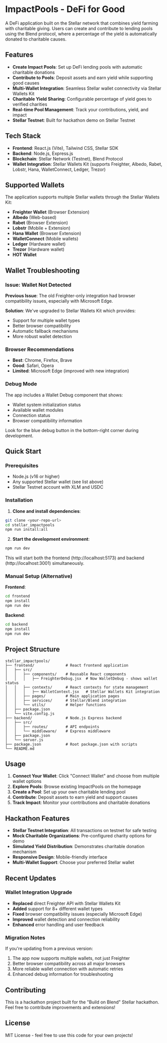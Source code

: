 # ImpactPools - DeFi for Good

A DeFi application built on the Stellar network that combines yield farming with charitable giving. Users can create and contribute to lending pools using the Blend protocol, where a percentage of the yield is automatically donated to charitable causes.

## Features

- **Create Impact Pools**: Set up DeFi lending pools with automatic charitable donations
- **Contribute to Pools**: Deposit assets and earn yield while supporting good causes
- **Multi-Wallet Integration**: Seamless Stellar wallet connectivity via Stellar Wallets Kit
- **Charitable Yield Sharing**: Configurable percentage of yield goes to verified charities
- **Real-time Pool Management**: Track your contributions, yield, and impact
- **Stellar Testnet**: Built for hackathon demo on Stellar Testnet

## Tech Stack

- **Frontend**: React.js (Vite), Tailwind CSS, Stellar SDK
- **Backend**: Node.js, Express.js
- **Blockchain**: Stellar Network (Testnet), Blend Protocol
- **Wallet Integration**: Stellar Wallets Kit (supports Freighter, Albedo, Rabet, Lobstr, Hana, WalletConnect, Ledger, Trezor)

## Supported Wallets

The application supports multiple Stellar wallets through the Stellar Wallets Kit:

- **Freighter Wallet** (Browser Extension)
- **Albedo** (Web-based)
- **Rabet** (Browser Extension)
- **Lobstr** (Mobile + Extension)
- **Hana Wallet** (Browser Extension)
- **WalletConnect** (Mobile wallets)
- **Ledger** (Hardware wallet)
- **Trezor** (Hardware wallet)
- **HOT Wallet**

## Wallet Troubleshooting

### Issue: Wallet Not Detected

**Previous Issue**: The old Freighter-only integration had browser compatibility issues, especially with Microsoft Edge.

**Solution**: We've upgraded to Stellar Wallets Kit which provides:
- Support for multiple wallet types
- Better browser compatibility
- Automatic fallback mechanisms
- More robust wallet detection

### Browser Recommendations

- **Best**: Chrome, Firefox, Brave
- **Good**: Safari, Opera
- **Limited**: Microsoft Edge (improved with new integration)

### Debug Mode

The app includes a Wallet Debug component that shows:
- Wallet system initialization status
- Available wallet modules
- Connection status
- Browser compatibility information

Look for the blue debug button in the bottom-right corner during development.

## Quick Start

### Prerequisites
- Node.js (v16 or higher)
- Any supported Stellar wallet (see list above)
- Stellar Testnet account with XLM and USDC

### Installation

1. **Clone and install dependencies**:
```bash
git clone <your-repo-url>
cd stellar_impactpools
npm run install:all
```

2. **Start the development environment**:
```bash
npm run dev
```

This will start both the frontend (http://localhost:5173) and backend (http://localhost:3001) simultaneously.

### Manual Setup (Alternative)

**Frontend**:
```bash
cd frontend
npm install
npm run dev
```

**Backend**:
```bash
cd backend
npm install
npm run dev
```

## Project Structure

```
stellar_impactpools/
├── frontend/              # React frontend application
│   ├── src/
│   │   ├── components/    # Reusable React components
│   │   │   ├── FreighterDebug.jsx  # Now WalletDebug - shows wallet status
│   │   ├── contexts/      # React contexts for state management
│   │   │   ├── WalletContext.jsx   # Stellar Wallets Kit integration
│   │   ├── pages/         # Main application pages
│   │   ├── services/      # Stellar/Blend integration
│   │   └── utils/         # Helper functions
│   ├── package.json
│   └── vite.config.js
├── backend/               # Node.js Express backend
│   ├── src/
│   │   ├── routes/        # API endpoints
│   │   └── middleware/    # Express middleware
│   ├── package.json
│   └── server.js
├── package.json           # Root package.json with scripts
└── README.md
```

## Usage

1. **Connect Your Wallet**: Click "Connect Wallet" and choose from multiple wallet options
2. **Explore Pools**: Browse existing ImpactPools on the homepage
3. **Create a Pool**: Set up your own charitable lending pool
4. **Contribute**: Deposit assets to earn yield and support causes
5. **Track Impact**: Monitor your contributions and charitable donations

## Hackathon Features

- **Stellar Testnet Integration**: All transactions on testnet for safe testing
- **Mock Charitable Organizations**: Pre-configured charity options for demo
- **Simulated Yield Distribution**: Demonstrates charitable donation mechanism
- **Responsive Design**: Mobile-friendly interface
- **Multi-Wallet Support**: Choose your preferred Stellar wallet

## Recent Updates

### Wallet Integration Upgrade

- **Replaced** direct Freighter API with Stellar Wallets Kit
- **Added** support for 8+ different wallet types
- **Fixed** browser compatibility issues (especially Microsoft Edge)
- **Improved** wallet detection and connection reliability
- **Enhanced** error handling and user feedback

### Migration Notes

If you're updating from a previous version:
1. The app now supports multiple wallets, not just Freighter
2. Better browser compatibility across all major browsers
3. More reliable wallet connection with automatic retries
4. Enhanced debug information for troubleshooting

## Contributing

This is a hackathon project built for the "Build on Blend" Stellar hackathon. Feel free to contribute improvements and extensions!

## License

MIT License - feel free to use this code for your own projects! 
